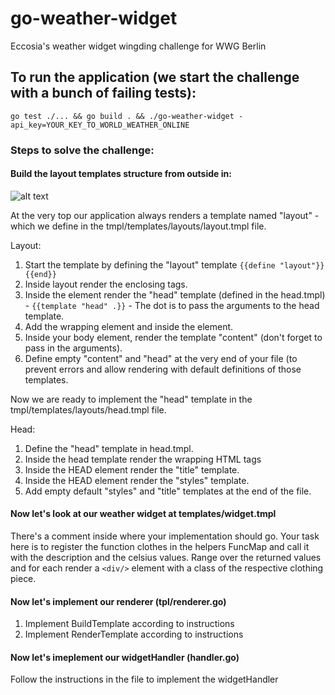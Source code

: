 # go-weather-widget
Eccosia's weather widget wingding challenge for WWG Berlin

## To run the application (we start the challenge with a bunch of failing tests):
```
go test ./... && go build . && ./go-weather-widget -api_key=YOUR_KEY_TO_WORLD_WEATHER_ONLINE
```
### Steps to solve the challenge:

#### Build the layout templates structure from outside in:

![alt text](https://github.com/wwgberlin/go-weather-widget/blob/master/layout.jpg "layout")


At the very top our application always renders a template named "layout" - which we define in the tmpl/templates/layouts/layout.tmpl file.

Layout:

1. Start the template by defining the "layout" template `{{define "layout"}} {{end}}`
2. Inside layout render the enclosing <HTML></HTML> tags.
3. Inside the <HTML></HTML> element render the "head" template (defined in the head.tmpl) - `{{template "head" .}}` - The dot is to pass the arguments to the head template.
4. Add the wrapping <BODY></BODY> element and inside the <HTML> element.
5. Inside your body element, render the template "content" (don't forget to pass in the arguments).
6. Define empty "content" and "head" at the very end of your file (to prevent errors and allow rendering with default definitions of those templates.

Now we are ready to implement the "head" template in the tmpl/templates/layouts/head.tmpl file.

Head:
1. Define the "head" template in head.tmpl.
2. Inside the head template render the <HEAD></HEAD> wrapping HTML tags
3. Inside the HEAD element render the "title" template.
4. Inside the HEAD element render the "styles" template.
5. Add empty default "styles" and "title" templates at the end of the file.

#### Now let's look at our weather widget at templates/widget.tmpl
There's a comment inside where your implementation should go.
Your task here is to register the function clothes in the helpers FuncMap and call it with the description and the celsius values. Range over the returned values and for each render a `<div/>` element with a class of the respective clothing piece.

#### Now let's implement our renderer (tpl/renderer.go)
1. Implement BuildTemplate according to instructions
2. Implement RenderTemplate according to instructions

#### Now let's imeplement our widgetHandler (handler.go)
Follow the instructions in the file to implement the widgetHandler
